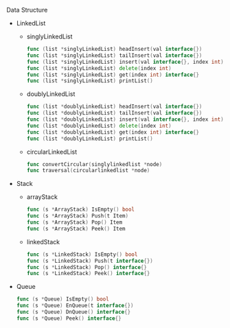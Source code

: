 Data Structure

- LinkedList

  - singlyLinkedList

    ```go
    func (list *singlyLinkedList) headInsert(val interface{})
    func (list *singlyLinkedList) tailInsert(val interface{})
    func (list *singlyLinkedList) insert(val interface{}, index int)
    func (list *singlyLinkedList) delete(index int)
    func (list *singlyLinkedList) get(index int) interface{}
    func (list *singlyLinkedList) printList()
    ```

  - doublyLinkedList

    ```go
    func (list *doublyLinkedList) headInsert(val interface{})
    func (list *doublyLinkedList) tailInsert(val interface{})
    func (list *doublyLinkedList) insert(val interface{}, index int)
    func (list *doublyLinkedList) delete(index int)
    func (list *doublyLinkedList) get(index int) interface{}
    func (list *doublyLinkedList) printList()
    ```

  - circularLinkedList

    ```go
    func convertCircular(singlylinkedlist *node)
    func traversal(circularlinkedlist *node)
    ```

- Stack

  - arrayStack

    ```go
    func (s *ArrayStack) IsEmpty() bool
    func (s *ArrayStack) Push(t Item)
    func (s *ArrayStack) Pop() Item
    func (s *ArrayStack) Peek() Item
    ```

  - linkedStack

    ```go
    func (s *LinkedStack) IsEmpty() bool
    func (s *LinkedStack) Push(t interface{})
    func (s *LinkedStack) Pop() interface{}
    func (s *LinkedStack) Peek() interface{}
    ```

- Queue

  ```go
  func (s *Queue) IsEmpty() bool
  func (s *Queue) EnQueue(t interface{})
  func (s *Queue) DnQueue() interface{}
  func (s *Queue) Peek() interface{}
  ```

  